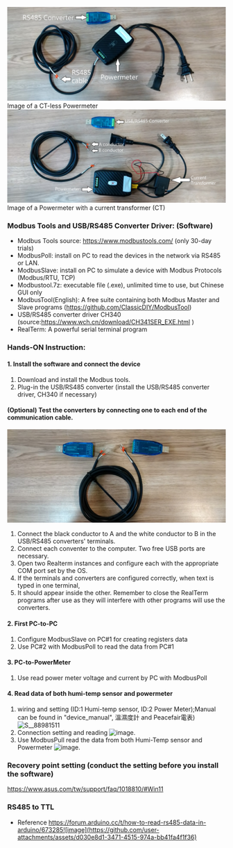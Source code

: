 ![Alt text](https://github.com/iiotntust/1121modbus/blob/main/DSC_0386.JPG)
Image of a CT-less Powermeter
![Alt text](https://github.com/iiotntust/1121modbus/blob/main/DSC_0387.JPG)
Image of a Powermeter with a current transformer (CT)

### Modbus Tools and USB/RS485 Converter Driver: (Software)
* Modbus Tools source: https://www.modbustools.com/ (only 30-day trials)
* ModbusPoll: install on PC to read the devices in the network via RS485 or LAN.
* ModbusSlave: install on PC to simulate a device with Modbus Protocols (Modbus/RTU, TCP)
* Modbustool.7z: executable file (.exe), unlimited time to use, but Chinese GUI only
* ModbusTool(English): A free suite containing both Modbus Master and Slave programs (https://github.com/ClassicDIY/ModbusTool)
* USB/RS485 converter driver CH340 (source:https://www.wch.cn/download/CH341SER_EXE.html )
* RealTerm: A powerful serial terminal program
### Hands-ON Instruction: 
#### 1. Install the software and connect the device
1. Download and install the Modbus tools.
2. Plug-in the USB/RS485 converter (install the USB/RS485 converter driver, CH340 if necessary)
#### (Optional) Test the converters by connecting one to each end of the communication cable.
![Alt text](https://github.com/iiotntust/1121modbus/blob/main/DSC_0388.JPG)
1. Connect the black conductor to A and the white conductor to B in the USB/RS485 converters' terminals.
2. Connect each conventer to the computer. Two free USB ports are necessary.
3. Open two Realterm instances and configure each with the appropriate COM port set by the OS.
4. If the terminals and converters are configured correctly, when text is typed in one terminal,
5. It should appear inside the other. Remember to close the RealTerm programs after use as they will interfere with other programs will use the converters.
#### 2. First PC-to-PC
1. Configure ModbusSlave on PC#1 for creating registers data
2. Use PC#2 with ModbusPoll to read the data from PC#1
#### 3. PC-to-PowerMeter
1. Use read power meter voltage and current by PC with ModbusPoll
#### 4. Read data of both humi-temp sensor and powermeter
1. wiring and setting (ID:1 Humi-temp sensor, ID:2 Power Meter);Manual can be found in "device_manual", 溫濕度計 and Peacefair電表)
![S__88981511](https://github.com/iiotntust/1121modbus/assets/56021651/3f29d30f-97e3-4a5a-bf7d-8fee5a503cb7)
2. Connection setting and reading 
   <img width="315" alt="image" src="https://github.com/iiotntust/1121modbus/assets/56021651/05386cf5-e2be-4fa9-bdc4-28c1c59fbddc">.
3. Use ModbusPull read the data from both Humi-Temp sensor and Powermeter
   <img width="610" alt="image" src="https://github.com/iiotntust/1121modbus/assets/56021651/a6ed6a19-ab37-4838-aa27-eb7162716de0">.
   
### Recovery point setting (conduct the setting before you install the software)
https://www.asus.com/tw/support/faq/1018810/#Win11

### RS485 to TTL 
- Reference https://forum.arduino.cc/t/how-to-read-rs485-data-in-arduino/673285![image](https://github.com/user-attachments/assets/d030e8d1-3471-4515-974a-bb41fa4f1f36)

